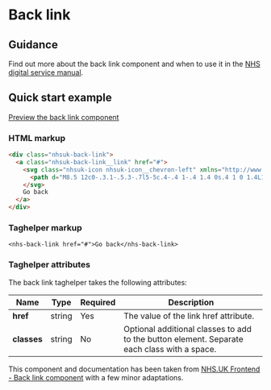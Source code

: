﻿# Back link

## Guidance

Find out more about the back link component and when to use it in the [NHS digital service manual](https://beta.nhs.uk/service-manual/styles-components-patterns/back-link).

## Quick start example

[Preview the back link component](https://dotnetcorefelpoc.azurewebsites.net/components/back-link)

### HTML markup

```html
<div class="nhsuk-back-link">
  <a class="nhsuk-back-link__link" href="#">
    <svg class="nhsuk-icon nhsuk-icon__chevron-left" xmlns="http://www.w3.org/2000/svg" viewBox="0 0 24 24" aria-hidden="true">
      <path d="M8.5 12c0-.3.1-.5.3-.7l5-5c.4-.4 1-.4 1.4 0s.4 1 0 1.4L10.9 12l4.3 4.3c.4.4.4 1 0 1.4s-1 .4-1.4 0l-5-5c-.2-.2-.3-.4-.3-.7z"></path>
    </svg>
    Go back
  </a>
</div>
```

### Taghelper markup

```
<nhs-back-link href="#">Go back</nhs-back-link>
```

### Taghelper attributes

The back link taghelper takes the following attributes:

| Name                | Type     | Required  | Description             |
| --------------------|----------|-----------|-------------------------|
| **href**            | string   | Yes       | The value of the link href attribute. |
| **classes**         | string   | No        | Optional additional classes to add to the button element. Separate each class with a space. |

This component and documentation has been taken from [NHS.UK Frontend - Back link component](https://github.com/nhsuk/nhsuk-frontend/tree/master/packages/components/back-link) with a few minor adaptations.